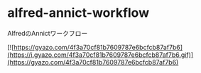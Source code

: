 # alfred-annict-workflow
AlfredのAnnictワークフロー

[![https://gyazo.com/4f3a70cf81b7609787e6bcfcb87af7b6](https://i.gyazo.com/4f3a70cf81b7609787e6bcfcb87af7b6.gif)](https://gyazo.com/4f3a70cf81b7609787e6bcfcb87af7b6)
